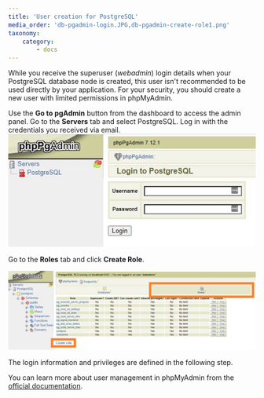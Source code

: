 ```yaml
---
title: 'User creation for PostgreSQL'
media_order: 'db-pgadmin-login.JPG,db-pgadmin-create-role1.png'
taxonomy:
    category:
        - docs
---
```


While you receive the superuser (_webadmin_) login details when your PostgreSQL database node is created, this user isn't recommended to be used directly by your application. For your security, you should create a new user with limited permissions in phpMyAdmin.

Use the **Go to pgAdmin** button from the dashboard to access the admin panel. Go to the **Servers** tab and select PostgreSQL. Log in with the credentials you received via email.
![](db-pgadmin-login.JPG)

Go to the **Roles** tab and click **Create Role**.

![](db-pgadmin-create-role1.png)

The login information and privileges are defined in the following step. 

You can learn more about user management in phpMyAdmin from the [official documentation](https://www.postgresql.org/docs/current/sql-createrole.html).